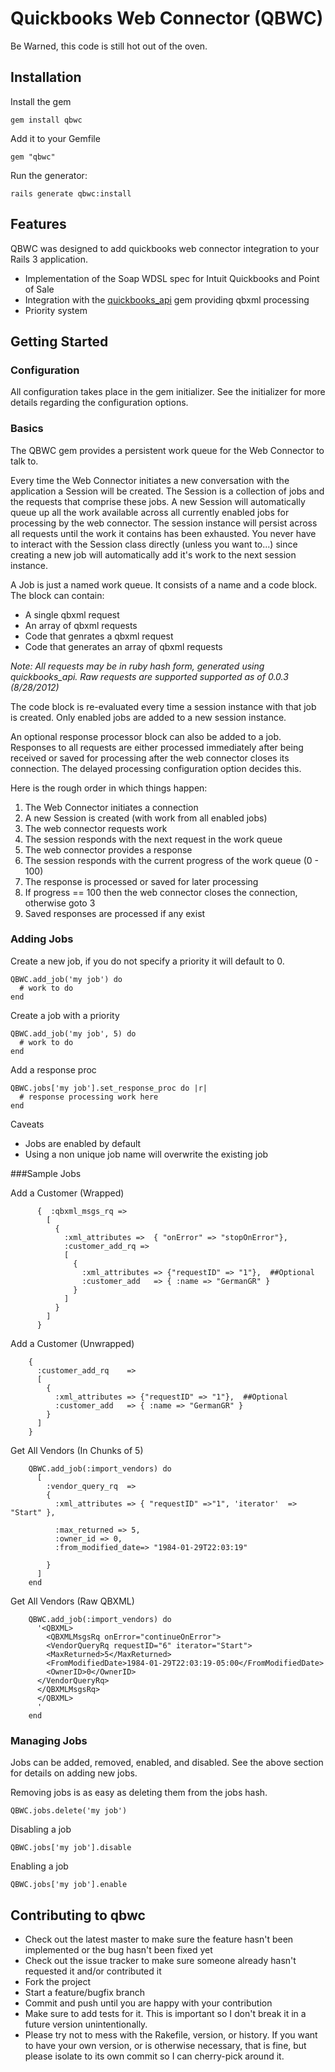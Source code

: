 # Quickbooks Web Connector (QBWC)

Be Warned, this code is still hot out of the oven. 

## Installation

Install the gem

  `gem install qbwc`

Add it to your Gemfile

  `gem "qbwc"`

Run the generator:

  `rails generate qbwc:install`

## Features

QBWC was designed to add quickbooks web connector integration to your Rails 3 application. 

* Implementation of the Soap WDSL spec for Intuit Quickbooks and Point of Sale
* Integration with the [quickbooks_api](https://github.com/skryl/quickbooks_api) gem providing qbxml processing
* Priority system

## Getting Started

### Configuration

All configuration takes place in the gem initializer. See the initializer for more details regarding the configuration options.

### Basics

The QBWC gem provides a persistent work queue for the Web Connector to talk to.

Every time the Web Connector initiates a new conversation with the application a
Session will be created. The Session is a collection of jobs and the requests
that comprise these jobs. A new Session will automatically queue up all the work
available across all currently enabled jobs for processing by the web connector.
The session instance will persist across all requests until the work it contains
has been exhausted. You never have to interact with the Session class directly
(unless you want to...) since creating a new job will automatically add it's
work to the next session instance.

A Job is just a named work queue. It consists of a name and a code block. The
block can contain:

  * A single qbxml request
  * An array of qbxml requests
  * Code that genrates a qbxml request
  * Code that generates an array of qbxml requests

*Note: All requests may be in ruby hash form, generated using quickbooks_api. 
Raw requests are supported supported as of 0.0.3 (8/28/2012)*

The code block is re-evaluated every time a session instance with that job is
created. Only enabled jobs are added to a new session instance. 

An optional response processor block can also be added to a job. Responses to
all requests are either processed immediately after being received or saved for
processing after the web connector closes its connection. The delayed processing
configuration option decides this.

Here is the rough order in which things happen:

  1. The Web Connector initiates a connection
  2. A new Session is created (with work from all enabled jobs)
  3. The web connector requests work
  4. The session responds with the next request in the work queue
  5. The web connector provides a response
  6. The session responds with the current progress of the work queue (0 - 100)
  6. The response is processed or saved for later processing
  7. If progress == 100 then the web connector closes the connection, otherwise goto 3
  8. Saved responses are processed if any exist

### Adding Jobs

Create a new job, if you do not specify a priority it will default to 0. 

    QBWC.add_job('my job') do
      # work to do
    end

Create a job with a priority

    QBWC.add_job('my job', 5) do
      # work to do
    end

Add a response proc

    QBWC.jobs['my job'].set_response_proc do |r|
      # response processing work here
    end

Caveats
  * Jobs are enabled by default
  * Using a non unique job name will overwrite the existing job

###Sample Jobs

Add a Customer (Wrapped)

          {  :qbxml_msgs_rq => 
            [
              {
                :xml_attributes =>  { "onError" => "stopOnError"}, 
                :customer_add_rq => 
                [
                  {
                    :xml_attributes => {"requestID" => "1"},  ##Optional
                    :customer_add   => { :name => "GermanGR" }
                  } 
                ] 
              }
            ]
          }
          
Add a Customer (Unwrapped)

        {
          :customer_add_rq    => 
          [
            {
              :xml_attributes => {"requestID" => "1"},  ##Optional
              :customer_add   => { :name => "GermanGR" }
            } 
          ] 
        }

Get All Vendors (In Chunks of 5)

        QBWC.add_job(:import_vendors) do
          [
            :vendor_query_rq  =>
            {
              :xml_attributes => { "requestID" =>"1", 'iterator'  => "Start" },
      
              :max_returned => 5,
              :owner_id => 0,
              :from_modified_date=> "1984-01-29T22:03:19"

            }
          ]
        end
        
Get All Vendors (Raw QBXML)

        QBWC.add_job(:import_vendors) do
          '<QBXML>
            <QBXMLMsgsRq onError="continueOnError">
            <VendorQueryRq requestID="6" iterator="Start">
            <MaxReturned>5</MaxReturned>
            <FromModifiedDate>1984-01-29T22:03:19-05:00</FromModifiedDate>
            <OwnerID>0</OwnerID>
          </VendorQueryRq>
          </QBXMLMsgsRq>
          </QBXML>
          '
        end

### Managing Jobs

Jobs can be added, removed, enabled, and disabled. See the above section for
details on adding new jobs. 

Removing jobs is as easy as deleting them from the jobs hash.                   

    QBWC.jobs.delete('my job')

Disabling a job

    QBWC.jobs['my job'].disable

Enabling a job

    QBWC.jobs['my job'].enable


## Contributing to qbwc
 
* Check out the latest master to make sure the feature hasn't been implemented or the bug hasn't been fixed yet
* Check out the issue tracker to make sure someone already hasn't requested it and/or contributed it
* Fork the project
* Start a feature/bugfix branch
* Commit and push until you are happy with your contribution
* Make sure to add tests for it. This is important so I don't break it in a future version unintentionally.
* Please try not to mess with the Rakefile, version, or history. If you want to have your own version, or is otherwise necessary, that is fine, but please isolate to its own commit so I can cherry-pick around it.
